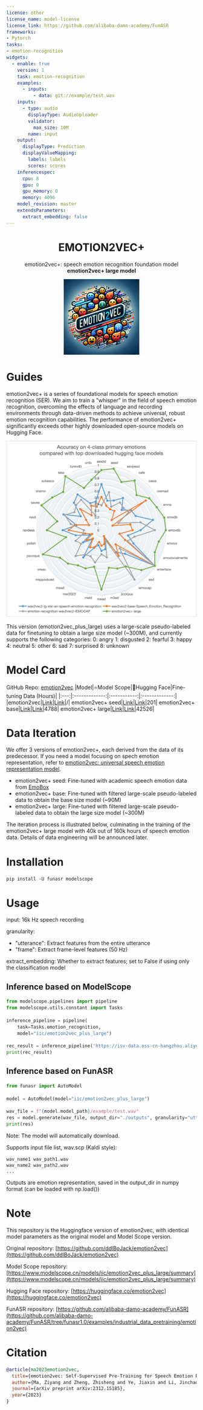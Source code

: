 ```yaml
---
license: other
license_name: model-license
license_link: https://github.com/alibaba-damo-academy/FunASR
frameworks:
- Pytorch
tasks:
- emotion-recognition
widgets:
  - enable: true
    version: 1
    task: emotion-recognition
    examples:
      - inputs:
          - data: git://example/test.wav
    inputs:
      - type: audio
        displayType: AudioUploader
        validator:
          max_size: 10M
        name: input
    output:
      displayType: Prediction
      displayValueMapping:
        labels: labels
        scores: scores
    inferencespec:
      cpu: 8
      gpu: 0
      gpu_memory: 0
      memory: 4096
    model_revision: master
    extendsParameters:
      extract_embedding: false
---
```


<div align="center">
    <h1>
    EMOTION2VEC+
    </h1>
    <p>
     emotion2vec+: speech emotion recognition foundation model <br>
    <b>emotion2vec+ large model</b>
    </p>
    <p>
    <img src="logo.png" style="width: 200px; height: 200px;">
    </p>
    <p>
    </p>
</div>


# Guides
emotion2vec+ is a series of foundational models for speech emotion recognition (SER). We aim to train a "whisper" in the field of speech emotion recognition, overcoming the effects of language and recording environments through data-driven methods to achieve universal, robust emotion recognition capabilities. The performance of emotion2vec+ significantly exceeds other highly downloaded open-source models on Hugging Face.

![](emotion2vec+radar.png)

This version (emotion2vec_plus_large) uses a large-scale pseudo-labeled data for finetuning to obtain a large size model (~300M),  and currently supports the following categories:
0: angry
1: disgusted
2: fearful
3: happy
4: neutral
5: other
6: sad
7: surprised
8: unknown

# Model Card
GitHub Repo: [emotion2vec](https://github.com/ddlBoJack/emotion2vec)
|Model|⭐Model Scope|🤗Hugging Face|Fine-tuning Data (Hours)|
|:---:|:-------------:|:-----------:|:-------------:|
|emotion2vec|[Link](https://www.modelscope.cn/models/iic/emotion2vec_base/summary)|[Link](https://huggingface.co/emotion2vec/emotion2vec_base)|/|
emotion2vec+ seed|[Link](https://modelscope.cn/models/iic/emotion2vec_plus_seed/summary)|[Link](https://huggingface.co/emotion2vec/emotion2vec_plus_seed)|201|
emotion2vec+ base|[Link](https://modelscope.cn/models/iic/emotion2vec_plus_base/summary)|[Link](https://huggingface.co/emotion2vec/emotion2vec_plus_base)|4788|
emotion2vec+ large|[Link](https://modelscope.cn/models/iic/emotion2vec_plus_large/summary)|[Link](https://huggingface.co/emotion2vec/emotion2vec_plus_large)|42526|


# Data Iteration

We offer 3 versions of emotion2vec+, each derived from the data of its predecessor. If you need a model focusing on spech emotion representation, refer to [emotion2vec: universal speech emotion representation model](https://huggingface.co/emotion2vec/emotion2vec).

- emotion2vec+ seed: Fine-tuned with academic speech emotion data from [EmoBox](https://github.com/emo-box/EmoBox)
- emotion2vec+ base: Fine-tuned with filtered large-scale pseudo-labeled data to obtain the base size model (~90M)
- emotion2vec+ large: Fine-tuned with filtered large-scale pseudo-labeled data to obtain the large size model (~300M)

The iteration process is illustrated below, culminating in the training of the emotion2vec+ large model with 40k out of 160k hours of speech emotion data. Details of data engineering will be announced later. 

# Installation

`pip install -U funasr modelscope`

# Usage

input: 16k Hz speech recording

granularity:
- "utterance": Extract features from the entire utterance
- "frame": Extract frame-level features (50 Hz)

extract_embedding: Whether to extract features; set to False if using only the classification model

## Inference based on ModelScope

```python
from modelscope.pipelines import pipeline
from modelscope.utils.constant import Tasks

inference_pipeline = pipeline(
    task=Tasks.emotion_recognition,
    model="iic/emotion2vec_plus_large")

rec_result = inference_pipeline('https://isv-data.oss-cn-hangzhou.aliyuncs.com/ics/MaaS/ASR/test_audio/asr_example_zh.wav', granularity="utterance", extract_embedding=False)
print(rec_result)
```


## Inference based on FunASR

```python
from funasr import AutoModel

model = AutoModel(model="iic/emotion2vec_plus_large")

wav_file = f"{model.model_path}/example/test.wav"
res = model.generate(wav_file, output_dir="./outputs", granularity="utterance", extract_embedding=False)
print(res)
```
Note: The model will automatically download.


Supports input file list, wav.scp (Kaldi style):
```cat wav.scp
wav_name1 wav_path1.wav
wav_name2 wav_path2.wav
...
```

Outputs are emotion representation, saved in the output_dir in numpy format (can be loaded with np.load())

# Note

This repository is the Huggingface version of emotion2vec, with identical model parameters as the original model and Model Scope version. 

Original repository: [https://github.com/ddlBoJack/emotion2vec](https://github.com/ddlBoJack/emotion2vec)

Model Scope repository: [https://www.modelscope.cn/models/iic/emotion2vec_plus_large/summary](https://www.modelscope.cn/models/iic/emotion2vec_plus_large/summary)

Hugging Face repository: [https://huggingface.co/emotion2vec](https://huggingface.co/emotion2vec)

FunASR repository: [https://github.com/alibaba-damo-academy/FunASR](https://github.com/alibaba-damo-academy/FunASR/tree/funasr1.0/examples/industrial_data_pretraining/emotion2vec)

# Citation
```BibTeX
@article{ma2023emotion2vec,
  title={emotion2vec: Self-Supervised Pre-Training for Speech Emotion Representation},
  author={Ma, Ziyang and Zheng, Zhisheng and Ye, Jiaxin and Li, Jinchao and Gao, Zhifu and Zhang, Shiliang and Chen, Xie},
  journal={arXiv preprint arXiv:2312.15185},
  year={2023}
}
```